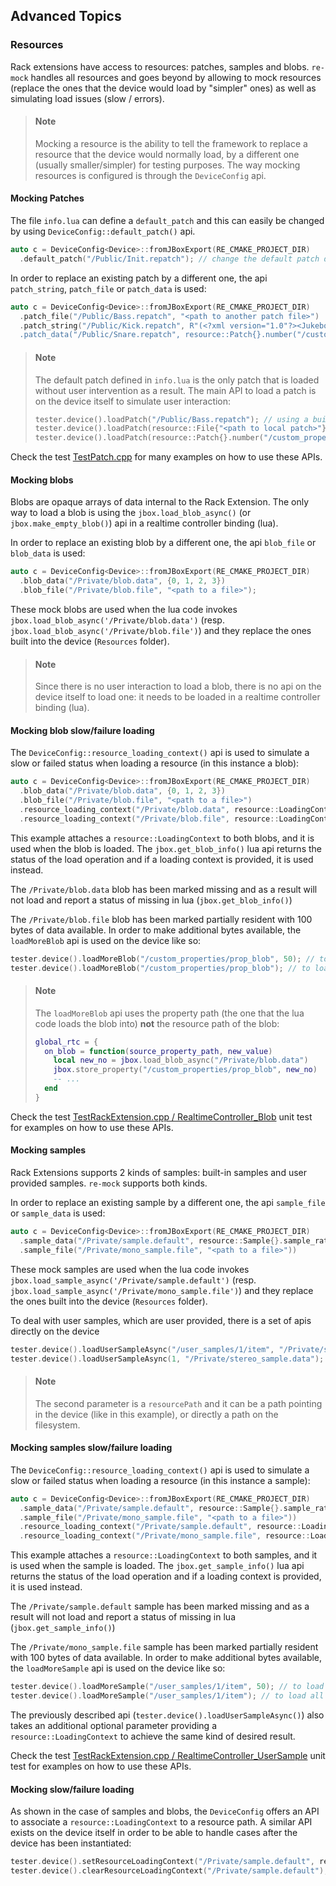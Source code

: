 Advanced Topics
---------------

### Resources

Rack extensions have access to resources: patches, samples and blobs. `re-mock` handles all resources and goes beyond by allowing to mock resources (replace the ones that the device would load by "simpler" ones) as well as simulating load issues (slow / errors).

> #### Note
> Mocking a resource is the ability to tell the framework to replace a resource that the device would normally load, by a different one (usually smaller/simpler) for testing purposes. The way mocking resources is configured is through the `DeviceConfig` api.

#### Mocking Patches

The file `info.lua` can define a `default_patch` and this can easily be changed by using `DeviceConfig::default_patch()` api.
```cpp
auto c = DeviceConfig<Device>::fromJBoxExport(RE_CMAKE_PROJECT_DIR)
  .default_patch("/Public/Init.repatch"); // change the default patch defined in info.lua
```
 
In order to replace an existing patch by a different one, the api `patch_string`, `patch_file` or `patch_data` is used:
```cpp
auto c = DeviceConfig<Device>::fromJBoxExport(RE_CMAKE_PROJECT_DIR)
  .patch_file("/Public/Bass.repatch", "<path to another patch file>")
  .patch_string("/Public/Kick.repatch", R"(<?xml version="1.0"?><JukeboxPatch version..."))
  .patch_data("/Public/Snare.repatch", resource::Patch{}.number("/custom_property/gain", 0.7));
```

> #### Note
> The default patch defined in `info.lua` is the only patch that is loaded without user intervention as a result. The main API to load a patch is on the device itself to simulate user interaction:
> ```cpp
> tester.device().loadPatch("/Public/Bass.repatch"); // using a built-in patch
> tester.device().loadPatch(resource::File{"<path to local patch>"}); // using a patch on the file system
> tester.device().loadPatch(resource::Patch{}.number("/custom_property/gain", 0.7)); // using a patch object
> ```

Check the test [TestPatch.cpp](../test/cpp/re/mock/TestPatch.cpp) for many examples on how to use these APIs.

#### Mocking blobs

Blobs are opaque arrays of data internal to the Rack Extension. The only way to load a blob is using the `jbox.load_blob_async()` (or `jbox.make_empty_blob()`) api in a realtime controller binding (lua).

In order to replace an existing blob by a different one, the api `blob_file` or `blob_data` is used:

```cpp
auto c = DeviceConfig<Device>::fromJBoxExport(RE_CMAKE_PROJECT_DIR)
  .blob_data("/Private/blob.data", {0, 1, 2, 3})
  .blob_file("/Private/blob.file", "<path to a file>");
```

These mock blobs are used when the lua code invokes `jbox.load_blob_async('/Private/blob.data')` (resp. `jbox.load_blob_async('/Private/blob.file')`) and they replace the ones built into the device (`Resources` folder).

> #### Note
> Since there is no user interaction to load a blob, there is no api on the device itself to load one: it needs to be loaded in a realtime controller binding (lua).

#### Mocking blob slow/failure loading

The `DeviceConfig::resource_loading_context()` api is used to simulate a slow or failed status when loading a resource (in this instance a blob):

```cpp
auto c = DeviceConfig<Device>::fromJBoxExport(RE_CMAKE_PROJECT_DIR)
  .blob_data("/Private/blob.data", {0, 1, 2, 3})
  .blob_file("/Private/blob.file", "<path to a file>")
  .resource_loading_context("/Private/blob.data", resource::LoadingContext{}.status(resource::LoadStatus::kMissing))
  .resource_loading_context("/Private/blob.file", resource::LoadingContext{}.status(resource::LoadStatus::kPartiallyResident).resident_size(100));
```

This example attaches a `resource::LoadingContext` to both blobs, and it is used when the blob is loaded. The `jbox.get_blob_info()` lua api returns the status of the load operation and if a loading context is provided, it is used instead.

The `/Private/blob.data` blob has been marked missing and as a result will not load and report a status of missing in lua (`jbox.get_blob_info()`)

The `/Private/blob.file` blob has been marked partially resident with 100 bytes of data available. In order to make additional bytes available, the `loadMoreBlob` api is used on the device like so:

```cpp
tester.device().loadMoreBlob("/custom_properties/prop_blob", 50); // to load an additional 50 bytes
tester.device().loadMoreBlob("/custom_properties/prop_blob"); // to load all of it
```

> #### Note
> The `loadMoreBlob` api uses the property path (the one that the lua code loads the blob into) **not** the resource path of the blob:
> ```lua
> global_rtc = {
>   on_blob = function(source_property_path, new_value)
>     local new_no = jbox.load_blob_async("/Private/blob.data")
>     jbox.store_property("/custom_properties/prop_blob", new_no)
>     -- ...
>   end
> } 
> ```

Check the test [TestRackExtension.cpp / RealtimeController_Blob](../test/cpp/re/mock/TestRackExtension.cpp) unit test for examples on how to use these APIs.

#### Mocking samples

Rack Extensions supports 2 kinds of samples: built-in samples and user provided samples. `re-mock` supports both kinds.

In order to replace an existing sample by a different one, the api `sample_file` or `sample_data` is used:

```cpp
auto c = DeviceConfig<Device>::fromJBoxExport(RE_CMAKE_PROJECT_DIR)
  .sample_data("/Private/sample.default", resource::Sample{}.sample_rate(44100).channels(1).data({0,0.5,0.25,1}))
  .sample_file("/Private/mono_sample.file", "<path to a file>"))
```

These mock samples are used when the lua code invokes `jbox.load_sample_async('/Private/sample.default')` (resp. `jbox.load_sample_async('/Private/mono_sample.file')`) and they replace the ones built into the device (`Resources` folder).

To deal with user samples, which are user provided, there is a set of apis directly on the device

```cpp
tester.device().loadUserSampleAsync("/user_samples/1/item", "/Private/stereo_sample.data");
tester.device().loadUserSampleAsync(1, "/Private/stereo_sample.data"); // same but simpler
```

> #### Note
> The second parameter is a `resourcePath` and it can be a path pointing in the device (like in this example), or directly a path on the filesystem. 

#### Mocking samples slow/failure loading

The `DeviceConfig::resource_loading_context()` api is used to simulate a slow or failed status when loading a resource (in this instance a sample):

```cpp
auto c = DeviceConfig<Device>::fromJBoxExport(RE_CMAKE_PROJECT_DIR)
  .sample_data("/Private/sample.default", resource::Sample{}.sample_rate(44100).channels(1).data({0,0.5,0.25,1}))
  .sample_file("/Private/mono_sample.file", "<path to a file>"))
  .resource_loading_context("/Private/sample.default", resource::LoadingContext{}.status(resource::LoadStatus::kMissing))
  .resource_loading_context("/Private/mono_sample.file", resource::LoadingContext{}.status(resource::LoadStatus::kPartiallyResident).resident_size(100));
```

This example attaches a `resource::LoadingContext` to both samples, and it is used when the sample is loaded. The `jbox.get_sample_info()` lua api returns the status of the load operation and if a loading context is provided, it is used instead.

The `/Private/sample.default` sample has been marked missing and as a result will not load and report a status of missing in lua (`jbox.get_sample_info()`)

The `/Private/mono_sample.file` sample has been marked partially resident with 100 bytes of data available. In order to make additional bytes available, the `loadMoreSample` api is used on the device like so:

```cpp
tester.device().loadMoreSample("/user_samples/1/item", 50); // to load an additional 50 bytes
tester.device().loadMoreSample("/user_samples/1/item"); // to load all of it
```

The previously described api (`tester.device().loadUserSampleAsync()`) also takes an additional optional parameter providing a `resource::LoadingContext` to achieve the same kind of desired result.

Check the test [TestRackExtension.cpp / RealtimeController_UserSample](../test/cpp/re/mock/TestRackExtension.cpp) unit test for examples on how to use these APIs.

#### Mocking slow/failure loading

As shown in the case of samples and blobs, the `DeviceConfig` offers an API to associate a `resource::LoadingContext` to a resource path. A similar API exists on the device itself in order to be able to handle cases after the device has been instantiated:

```cpp
tester.device().setResourceLoadingContext("/Private/sample.default", resource::LoadingContext{}.status(resource::LoadStatus::kMissing));
tester.device().clearResourceLoadingContext("/Private/sample.default"); // to remove it
```